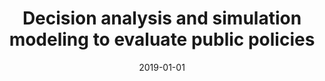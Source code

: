---
title: "Decision analysis and simulation modeling to evaluate public policies"
collection: teaching
type: "Short Course"
permalink: /teaching/2020-EMECS-decision-analysis
venue: "1st School of Statistical Modeling for Social Sciences (EMECS), CIMAT"
date: 2019-01-01
location: "Aguascalientes, Mexico"
---